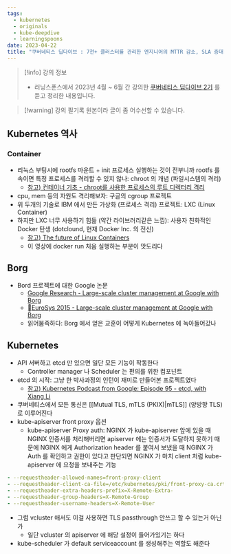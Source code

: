```yaml
---
tags:
  - kubernetes
  - originals
  - kube-deepdive
  - learningspoons
date: 2023-04-22
title: "쿠버네티스 딥다이브 : 7천+ 클러스터를 관리한 엔지니어의 MTTR 감소, SLA 증대 노하우 (1주차 - 쿠버네티스 개론)"
---
```

> [!info] 강의 정보
> - 러닝스푼스에서 2023년 4월 ~ 6월 간 강의한 [쿠버네티스 딥다이브 2기](https://learningspoons.com/course/detail/kubernetes/) 를 듣고 정리한 내용입니다.

> [!warning] 강의 필기록 원본이라 글이 좀 어수선할 수 있습니다.

## Kubernetes 역사

### Container

- 리눅스 부팅시에 rootfs 마운트 + init 프로세스 실행하는 것이 전부니까 rootfs 를 속이면 특정 프로세스를 격리할 수 있지 않나: chroot 의 개념 (파일시스템의 격리)
	- [참고) 컨테이너 기초 - chroot를 사용한 프로세스의 루트 디렉터리 격리](https://www.44bits.io/ko/post/change-root-directory-by-using-chroot)
- cpu, mem 등의 자원도 격리해보자: 구글의 cgroup 프로젝트
- 위 두개의 기술로 IBM 에서 만든 가상화 (프로세스 격리) 프로젝트: LXC (Linux Container)
- 하지만 LXC 너무 사용하기 힘듦 (약간 라이브러리같은 느낌): 사용자 친화적인 Docker 탄생 (dotclound, 현재 Docker Inc. 의 전신)
	- [참고) The future of Linux Containers](https://www.youtube.com/watch?v=9xciauwbsuo)
	- 이 영상에 docker run 처음 실행하는 부분이 맛도리다

## Borg

- Bord 프로젝트에 대한 Google 논문
	- [Google Research - Large-scale cluster management at Google with Borg](https://research.google/pubs/pub43438/)
	- [EuroSys 2015 - Large-scale cluster management at Google with Borg](https://dl.acm.org/doi/pdf/10.1145/2741948.2741964)
	- 읽어봄즉하다: Borg 에서 얻은 교훈이 어떻게 Kubernetes 에 녹아들어갔나

## Kubernetes

- API 서버하고 etcd 만 있으면 일단 모든 기능이 작동한다
	- Controller manager 나 Scheduler 는 편의를 위한 컴포넌트
- etcd 의 시작:  그냥 한 박사과정의 인턴이 재미로 만들어본 프로젝트였다
	- [참고) Kubernetes Podcast from Google: Episode 95 - etcd, with Xiang Li](https://kubernetespodcast.com/episode/095-etcd/index.html)
- 쿠버네티스에서 모든 통신은 [[Mutual TLS, mTLS (PKIX)|mTLS]] (양방향 TLS) 로 이루어진다
- kube-apiserver front proxy 옵션
	- kube-apiserver Proxy auth: NGINX 가 kube-apiserver 앞에 있을 때 NGINX 인증서를 처리해버리면 apiserver 에는 인증서가 도달하지 못하기 때문에 NGINX 에게 Authorization header 를 붙여서 보냈을 때 NGINX 가 Auth 를 확인하고 권한이 있다고 판단되면 NGINX 가 마치 client 처럼 kube-apiserver 에 요청을 보내주는 기능

```yaml
- --requestheader-allowed-names=front-proxy-client
- --requestheader-client-ca-file=/etc/kubernetes/pki/front-proxy-ca.crt
- --requestheader-extra-headers-prefix=X-Remote-Extra-
- --requestheader-group-headers=X-Remote-Group
- --requestheader-username-headers=X-Remote-User
```

 - 그럼 vcluster 애서도 이걸 사용하면 TLS passthrough 안쓰고 할 수 있는거 아닌가
	- 일단 vcluster 의 apiserver 에 해당 설정이 들어가있기는 하다
- kube-scheduler 가 default serviceaccount 를 생성해주는 역할도 해준다